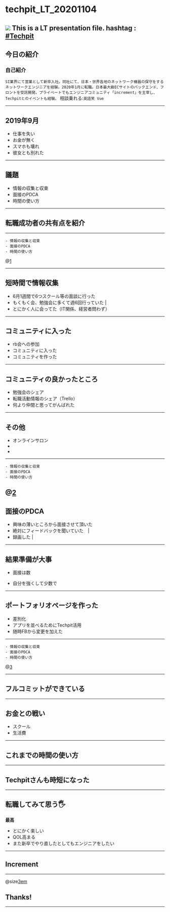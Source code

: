 # techpit_LT_20201104
![](https://avatars1.githubusercontent.com/u/45118406?s=100&u=7a8a177afc05cd1abd42bbe0b4bc53fdf4d56afa&v=4)
This is a LT presentation file.
hashtag : [#Techpit](https://twitter.com/intent/tweet?text=&hashtags=Techpit)
---
## 今日の紹介

### 自己紹介
`SI業界にて営業として新卒入社。同社にて、日本・世界各地のネットワーク機器の保守をするネットワークエンジニアを経験。2020年1月に転職。日本最大級ECサイトのバックエンド、フロントを受託開発。プライベートでもエンジニアコミュニティ「increment」を主宰し、Techpitとのイベントも経験。`
相談乗れる:`英語笑 Vue`

---
## 2019年9月
- 仕事を失い
- お金が無く
- スマホも壊れ
- 彼女とも別れた
---

## 議題

- 情報の収集と収束
- 面接のPDCA
- 時間の使い方

---
## 転職成功者の共有点を紹介
---
```
- 情報の収集と収束
- 面接のPDCA
- 時間の使い方
```
@[1]()

---
## 短時間で情報収集
- 6月1週間で6つスクール等の面談に行った
- もくもく会、勉強会に多くて週6回行っていた |
- とにかく人に会ってた（IT関係、経営者問わず）
---
## コミュニティに入った
- rb会への参加
- コミュニティに入った
- コミュニティを作った
---
## コミュニティの良かったところ
- 勉強会のシェア
- 転職活動情報のシェア（Trello）
- 何より仲間と思ってがんばれた
---
## その他
- オンラインサロン
- 
- 
---

```
- 情報の収集と収束
- 面接のPDCA
- 時間の使い方
```
@[2]()
---
## 面接のPDCA
- 興味の薄いところから面接させて頂いた
- 絶対にフィードバックを聞いていた　|
- 録画した |
---
## 結果準備が大事
- 面接は数

- 自分を強くして少数で

---

## ポートフォリオページを作った
- 差別化
- アプリを並べるためにTechpit活用
- 随時FBから変更を加えた

---

```
- 情報の収集と収束
- 面接のPDCA
- 時間の使い方
```
@[3]()

---
## フルコミットができている


---
## お金との戦い
- スクール
- 生活費

---
## これまでの時間の使い方

---
## Techpitさんも時短になった



---
## 転職してみて思う🖐

**最高**
- とにかく楽しい
- QOL高まる
- また新卒でやり直したとしてもエンジニアをしたい
---
## Increment

---

@size[3em](🍷)

## Thanks!

---

